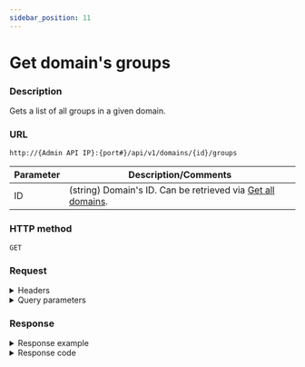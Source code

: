 ```yaml
---
sidebar_position: 11
---
```


# Get domain's groups

### Description

Gets a list of all groups in a given domain.

### URL

`http://{Admin API IP}:{port#}/api/v1/domains/{id}/groups`

| Parameter | Description/Comments |
| --- | --- |
| ID | (string) Domain's ID. Can be retrieved via [Get all domains](./get-all-domains.md).|

### HTTP method

`GET`

### Request

<details>
<summary>Headers</summary>

Example header format:

`Authorization: Basic <authorization token returned from the login method>`

`Content-Type: application/json`

</details>

<details>
<summary >Query parameters</summary>

| Parameter | Description/Comments |
| --- | --- |
| paginationProperties.limit | (integer) Number of results to return per page. Can retrieve up to 250 results per page. Default if unspecified: 50. Optional. <br/> Default value : 50 |
| paginationProperties.sort-by | (string) Field to use to sort the results. <br/> Default value : Name | 
| paginationProperties.sort-order | (integer) 1 for ascending, -1 for descending. Defaults to ascending. Optional. <br/> Default value : 1 |
| paginationProperties.cursor | (string) When paging, the response will include a cursor field. Use the cursor to get next set of results. Optional. |
| paginationProperties.filter | (string) String to use to filter for domains containing this string. For example: "lab" would return lab1, testlab, olabo. Optional. |
</details>

### Response
<details>
<summary>Response example</summary>

```javascript
{
    "Groups": [
        {
            "ParentIds": null,
            "Sid": "00000000-0000-0000-0000-000000000000",
            "Name": "System Administrators",
            "Description": "Built in group, all members have administrative rights.",
            "ViewOnly": false,
            "groupType": "System",
            "groupRole": "SystemAdmin",
            "Id": -1
        },
        {
            "ParentIds": null,
            "Sid": "00000000-0000-0000-0000-000000000000",
            "Name": "domain admin",
            "Description": null,
            "ViewOnly": false,
            "groupType": "UserDefined",
            "groupRole": "DomainAdmin",
            "Id": 2
        },
        {
            "ParentIds": null,
            "Sid": "00000000-0000-0000-0000-000000000000",
            "Name": "view-only",
            "Description": null,
            "ViewOnly": true,
            "groupType": "UserDefined",
            "groupRole": "DomainAdmin",
            "Id": 5
        }
    ],
    "Cursor": null
}
```
</details>

<details>
<summary>Response code</summary>

```javascript
200 OK
```
</details>